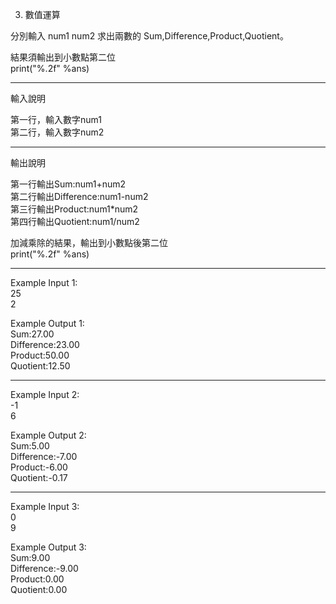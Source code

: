 3. 數值運算

分別輸入 num1 num2 求出兩數的 Sum,Difference,Product,Quotient。  

結果須輸出到小數點第二位  
print("%.2f" %ans)  

---------------------------------------------------

輸入說明  

第一行，輸入數字num1  
第二行，輸入數字num2  

---------------------------------------------------

輸出說明  

第一行輸出Sum:num1+num2  
第二行輸出Difference:num1-num2  
第三行輸出Product:num1*num2  
第四行輸出Quotient:num1/num2  

加減乘除的結果，輸出到小數點後第二位  
print("%.2f" %ans)  

---------------------------------------------------

Example Input 1:  
25  
2  

Example Output 1:  
Sum:27.00  
Difference:23.00  
Product:50.00  
Quotient:12.50  

--------------------------------

Example Input 2:  
-1  
6  

Example Output 2:  
Sum:5.00  
Difference:-7.00  
Product:-6.00  
Quotient:-0.17  

--------------------------------

Example Input 3:  
0  
9  

Example Output 3:  
Sum:9.00  
Difference:-9.00  
Product:0.00  
Quotient:0.00  
